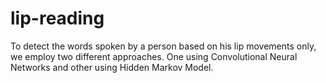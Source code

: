 # lip-reading
To detect the words spoken by a person based on his lip movements only, we employ two different approaches. One using Convolutional Neural Networks and other using Hidden Markov Model. 
